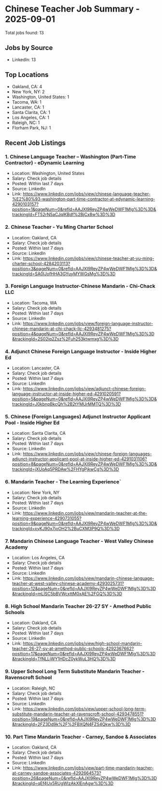 # Chinese Teacher Job Summary - 2025-09-01

Total jobs found: 13

## Jobs by Source

- LinkedIn: 13

## Top Locations

- Oakland, CA: 4
- New York, NY: 2
- Washington, United States: 1
- Tacoma, WA: 1
- Lancaster, CA: 1
- Santa Clarita, CA: 1
- Los Angeles, CA: 1
- Raleigh, NC: 1
- Florham Park, NJ: 1

## Recent Job Listings

### 1. Chinese Language Teacher – Washington (Part-Time Contractor) - eDynamic Learning
- Location: Washington, United States
- Salary: Check job details
- Posted: Within last 7 days
- Source: LinkedIn
- Link: https://www.linkedin.com/jobs/view/chinese-language-teacher-%E2%80%93-washington-part-time-contractor-at-edynamic-learning-4290103157?position=1&pageNum=0&refId=AAJXI9ReyZP4wWeDWF1Mlg%3D%3D&trackingId=FT52rN5aCJqlKBdf%2BjCx8w%3D%3D

### 2. Chinese Teacher - Yu Ming Charter School
- Location: Oakland, CA
- Salary: Check job details
- Posted: Within last 7 days
- Source: LinkedIn
- Link: https://www.linkedin.com/jobs/view/chinese-teacher-at-yu-ming-charter-school-4284203113?position=3&pageNum=0&refId=AAJXI9ReyZP4wWeDWF1Mlg%3D%3D&trackingId=SA0IJofHHA3GYuyMYWGsMg%3D%3D

### 3. Foreign Language Instructor-Chinese Mandarin - Chi-Chack LLC
- Location: Tacoma, WA
- Salary: Check job details
- Posted: Within last 7 days
- Source: LinkedIn
- Link: https://www.linkedin.com/jobs/view/foreign-language-instructor-chinese-mandarin-at-chi-chack-llc-4293481275?position=4&pageNum=0&refId=AAJXI9ReyZP4wWeDWF1Mlg%3D%3D&trackingId=2S02iq2Zsz%2Fuh253ktwmxg%3D%3D

### 4. Adjunct Chinese Foreign Language Instructor - Inside Higher Ed
- Location: Lancaster, CA
- Salary: Check job details
- Posted: Within last 7 days
- Source: LinkedIn
- Link: https://www.linkedin.com/jobs/view/adjunct-chinese-foreign-language-instructor-at-inside-higher-ed-4291020591?position=5&pageNum=0&refId=AAJXI9ReyZP4wWeDWF1Mlg%3D%3D&trackingId=J0kbnpBkcQh%2B2tYMUrMMTQ%3D%3D

### 5. Chinese (Foreign Languages) Adjunct Instructor Applicant Pool - Inside Higher Ed
- Location: Santa Clarita, CA
- Salary: Check job details
- Posted: Within last 7 days
- Source: LinkedIn
- Link: https://www.linkedin.com/jobs/view/chinese-foreign-languages-adjunct-instructor-applicant-pool-at-inside-higher-ed-4291031106?position=8&pageNum=0&refId=AAJXI9ReyZP4wWeDWF1Mlg%3D%3D&trackingId=jXUoAq5PRDAw%2FHYgPjkwCg%3D%3D

### 6. Mandarin Teacher - The Learning Experience`
- Location: New York, NY
- Salary: Check job details
- Posted: Within last 7 days
- Source: LinkedIn
- Link: https://www.linkedin.com/jobs/view/mandarin-teacher-at-the-learning-experience-4290731055?position=9&pageNum=0&refId=AAJXI9ReyZP4wWeDWF1Mlg%3D%3D&trackingId=xyKJ90x7joOH2%2BuCXM3P9Q%3D%3D

### 7. Mandarin Chinese Language Teacher - West Valley Chinese Academy
- Location: Los Angeles, CA
- Salary: Check job details
- Posted: Within last 7 days
- Source: LinkedIn
- Link: https://www.linkedin.com/jobs/view/mandarin-chinese-language-teacher-at-west-valley-chinese-academy-4293025731?position=12&pageNum=0&refId=AAJXI9ReyZP4wWeDWF1Mlg%3D%3D&trackingId=mLlSC5bBVWcxttM0xAE%2FGQ%3D%3D

### 8. High School Mandarin Teacher 26-27 SY - Amethod Public Schools
- Location: Oakland, CA
- Salary: Check job details
- Posted: Within last 7 days
- Source: LinkedIn
- Link: https://www.linkedin.com/jobs/view/high-school-mandarin-teacher-26-27-sy-at-amethod-public-schools-4292367662?position=17&pageNum=0&refId=AAJXI9ReyZP4wWeDWF1Mlg%3D%3D&trackingId=TfNLLjWY1HDcZ0ykWuL3HQ%3D%3D

### 9. Upper School Long Term Substitute Mandarin Teacher - Ravenscroft School
- Location: Raleigh, NC
- Salary: Check job details
- Posted: Within last 7 days
- Source: LinkedIn
- Link: https://www.linkedin.com/jobs/view/upper-school-long-term-substitute-mandarin-teacher-at-ravenscroft-school-4293478551?position=19&pageNum=0&refId=AAJXI9ReyZP4wWeDWF1Mlg%3D%3D&trackingId=2FZ3Dd9k%2F%2FBXQN4FZS4Qkw%3D%3D

### 10. Part Time Mandarin Teacher - Carney, Sandoe & Associates
- Location: Oakland, CA
- Salary: Check job details
- Posted: Within last 7 days
- Source: LinkedIn
- Link: https://www.linkedin.com/jobs/view/part-time-mandarin-teacher-at-carney-sandoe-associates-4292664573?position=26&pageNum=0&refId=AAJXI9ReyZP4wWeDWF1Mlg%3D%3D&trackingId=qEf4Ux5RUgWIzAkXlEnAgw%3D%3D


